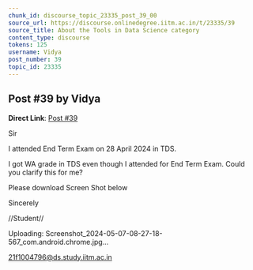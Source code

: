 ```yaml
---
chunk_id: discourse_topic_23335_post_39_00
source_url: https://discourse.onlinedegree.iitm.ac.in/t/23335/39
source_title: About the Tools in Data Science category
content_type: discourse
tokens: 125
username: Vidya
post_number: 39
topic_id: 23335
---
```


## Post #39 by Vidya

**Direct Link**: [Post #39](https://discourse.onlinedegree.iitm.ac.in/t/23335/39)

Sir

I attended End Term Exam on 28 April 2024 in TDS.

I got WA grade in TDS even though I attended for End Term Exam. Could you clarify this for me?

Please download Screen Shot below

Sincerely

//Student//

Uploading: Screenshot_2024-05-07-08-27-18-567_com.android.chrome.jpg…

21f1004796@ds.study.iitm.ac.in

